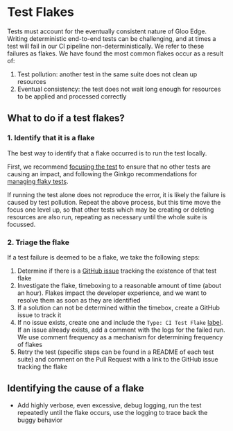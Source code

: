 # Test Flakes

Tests must account for the eventually consistent nature of Gloo Edge. Writing deterministic end-to-end tests can be challenging, and at times a test will fail in our CI pipeline non-deterministically. We refer to these failures as flakes. We have found the most common flakes occur as a result of:
1. Test pollution: another test in the same suite does not clean up resources
2. Eventual consistency: the test does not wait long enough for resources to be applied and processed correctly

## What to do if a test flakes?
### 1. Identify that it is a flake
The best way to identify that a flake occurred is to run the test locally.

First, we recommend [focusing the test](https://onsi.github.io/ginkgo/#focused-specs) to ensure that no other tests are causing an impact, and following the Ginkgo recommendations for [managing flaky tests](https://onsi.github.io/ginkgo/#repeating-spec-runs-and-managing-flaky-specs).

If running the test alone does not reproduce the error, it is likely the failure is caused by test pollution. Repeat the above process, but this time move the focus one level up, so that other tests which may be creating or deleting resources are also run, repeating as necessary until the whole suite is focussed.

### 2. Triage the flake
If a test failure is deemed to be a flake, we take the following steps:
1. Determine if there is a [GitHub issue](https://github.com/solo-io/gloo/labels/Type%3A%20CI%20Test%20Flake) tracking the existence of that test flake
1. Investigate the flake, timeboxing to a reasonable amount of time (about an hour). Flakes impact the developer experience, and we want to resolve them as soon as they are identified
1. If a solution can not be determined within the timebox, create a GitHub issue to track it
1. If no issue exists, create one and include the `Type: CI Test Flake` [label](https://github.com/solo-io/gloo/labels/Type%3A%20CI%20Test%20Flake). If an issue already exists, add a comment with the logs for the failed run. We use comment frequency as a mechanism for determining frequency of flakes
1. Retry the test (specific steps can be found in a README of each test suite) and comment on the Pull Request with a link to the GitHub issue tracking the flake


## Identifying the cause of a flake
- Add highly verbose, even excessive, debug logging, run the test repeatedly until the flake occurs, use the logging to trace back the buggy behavior